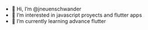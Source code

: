 - 👋 Hi, I’m @jneuenschwander
- 👀 I’m interested in javascript proyects and flutter apps
- 🌱 I’m currently learning advance flutter 


<!---
jneuenschwander/jneuenschwander is a ✨ special ✨ repository because its `README.md` (this file) appears on your GitHub profile.
You can click the Preview link to take a look at your changes.
--->
